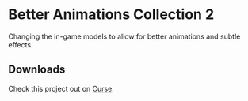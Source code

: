 # Better Animations Collection 2
Changing the in-game models to allow for better animations and subtle effects.

## Downloads
Check this project out on [Curse](https://minecraft.curseforge.com/projects/better-animations-collection-2).
